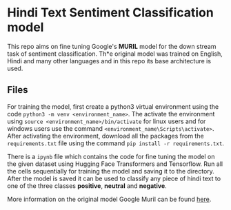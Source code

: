 # Hindi Text Sentiment Classification model

This repo aims on fine tuning Google's **MURIL** model for the down stream task of sentiment classification. Th*e original model was trained on English, Hindi and many other languages and in this repo its base architecture is used. 

## Files

For training the model, first create a python3 virtual environment using the code `python3 -m venv <environment_name>`. The activate the environment using `source <environment_name>/bin/activate` for linux users and for windows users use the command `<environment_name\Scripts\activate>`. After activating the environment, download all the packages from the `requirements.txt` file using the command `pip install -r requirements.txt`. 

There is a `ipynb` file which contains the code for fine tuning the model on the given dataset using Hugging Face Transformers and Tensorflow. Run all the cells sequentially for training the model and saving it to the directory. After the model is saved it can be used to classify any piece of hindi text to one of the three classes **positive**, **neutral** and **negative**. 

More information on the original model Google Muril can be found [here](https://huggingface.co/google/muril-base-cased). 
 